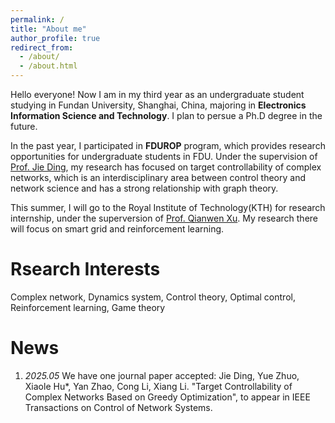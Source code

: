 ```yaml
---
permalink: /
title: "About me"
author_profile: true
redirect_from: 
  - /about/
  - /about.html
---
```


Hello everyone! Now I am in my third year as an undergraduate student studying in Fundan University, Shanghai, China, majoring in **Electronics Information Science and Technology**. I plan to persue a Ph.D degree in the future. 

In the past year, I participated in **FDUROP** program, which provides research opportunities for undergraduate students in FDU. Under the supervision of [Prof. Jie Ding](https://ieeexplore.ieee.org/author/37085582813), my research has focused on target controllability of complex networks, which is an interdisciplinary area between control theory and network science and has a strong relationship with graph theory.

This summer, I will go to the Royal Institute of Technology(KTH) for research internship, under the superversion of [Prof. Qianwen Xu](https://www.kth.se/profile/qianwenx). My research there will focus on smart grid and reinforcement learning.

Rsearch Interests
======
Complex network, Dynamics system, Control theory, Optimal control, Reinforcement learning, Game theory

News
======
1. _2025.05_ We have one journal paper accepted: Jie Ding, Yue Zhuo, Xiaole Hu*, Yan Zhao, Cong Li, Xiang Li. "Target Controllability of Complex Networks Based on Greedy Optimization", to appear in IEEE Transactions on Control of Network Systems. 
